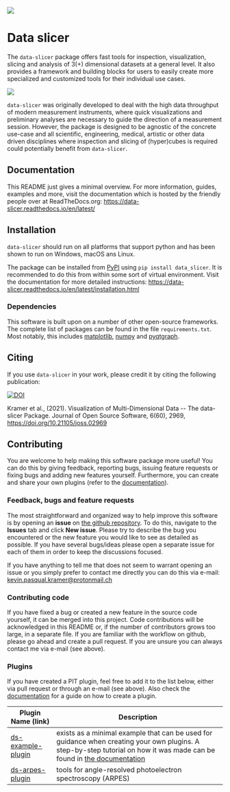 ![](https://raw.githubusercontent.com/kuadrat/data_slicer/master/img/02_Data_Slicer_Logo.png)

# Data slicer 
The `data-slicer` package offers fast tools for inspection, visualization, 
slicing and analysis of 3(+) dimensional datasets at a general level.
It also provides a framework and building blocks for users to easily create 
more specialized and customized tools for their individual use cases.

![](https://raw.githubusercontent.com/kuadrat/data_slicer/master/img/pit_demo2.gif)

`data-slicer` was originally developed to deal with the high data throughput of 
modern measurement instruments, where quick visualizations and preliminary 
analyses are necessary to guide the direction of a measurement session.
However, the package is designed to be agnostic of the concrete use-case and 
all scientific, engineering, medical, artistic or other data driven 
disciplines where inspection and slicing of (hyper)cubes is required could 
potentially benefit from `data-slicer`.

## Documentation

This README just gives a minimal overview.
For more information, guides, examples and more, visit the documentation which is hosted 
by the friendly people over at ReadTheDocs.org:
https://data-slicer.readthedocs.io/en/latest/

## Installation

`data-slicer` should run on all platforms that support python and has been 
shown to run on Windows, macOS ans Linux.

The package can be installed from [PyPI](https://pypi.org/project/data-slicer/) 
using `pip install data_slicer`.
It is recommended to do this from within some sort of virtual environment.
Visit the documentation for more detailed instructions:
https://data-slicer.readthedocs.io/en/latest/installation.html

### Dependencies

This software is built upon on a number of other open-source frameworks.
The complete list of packages can be found in the file `requirements.txt`.
Most notably, this includes [matplotlib](https://matplotlib.org/), 
[numpy](https://numpy.org/) and 
[pyqtgraph](https://pyqtgraph.readthedocs.io/en/latest/).

## Citing

If you use `data-slicer` in your work, please credit it by citing the following publication:

[![DOI](https://joss.theoj.org/papers/10.21105/joss.02969/status.svg)](https://doi.org/10.21105/joss.02969)

Kramer et al., (2021). Visualization of Multi-Dimensional Data -- The data-slicer Package. Journal of Open Source Software, 6(60), 2969, https://doi.org/10.21105/joss.02969

## Contributing

You are welcome to help making this software package more useful!
You can do this by giving feedback, reporting bugs, issuing feature requests 
or fixing bugs and adding new features yourself. 
Furthermore, you can create and share your own plugins (refer to the 
[documentation](https://data-slicer.readthedocs.io/en/latest/)).

### Feedback, bugs and feature requests

The most straightforward and organized way to help improve this software is 
by opening an **issue** on [the github 
repository](https://github.com/kuadrat/data-slicer/issues).
To do this, navigate to the **Issues** tab and click **New issue**.
Please try to describe the bug you encountered or the new feature you would 
like to see as detailed as possible.
If you have several bugs/ideas please open a separate issue for each of them 
in order to keep the discussions focused.

If you have anything to tell me that does not seem to warrant opening an 
issue or you simply prefer to contact me directly you can do this via e-mail:
kevin.pasqual.kramer@protonmail.ch

### Contributing code

If you have fixed a bug or created a new feature in the source code yourself, 
it can be merged into this project.
Code contributions will be acknowledged in this README or, if the number of 
contributors grows too large, in a separate file.
If you are familiar with the workflow on github, please go ahead and create a 
pull request.
If you are unsure you can always contact me via e-mail (see above).

### Plugins

If you have created a PIT plugin, feel free to add it to the list below, 
either via pull request or through an e-mail (see above).
Also check the 
[documentation](https://data-slicer.readthedocs.io/en/latest/contributing.html) 
for a guide on how to create a plugin.

| Plugin Name (link) | Description | 
| ------------------ | ----------- |
| [ds-example-plugin](https://github.com/kuadrat/ds-example-plugin) | exists as a minimal example that can be used for guidance when creating your own plugins. A step-by-step tutorial on how it was made can be found in [the documentation](https://data-slicer.readthedocs.io/en/latest/contributing.html) |
| [ds-arpes-plugin](https://github.com/kuadrat/ds_arpes_plugin) | tools for angle-resolved photoelectron spectroscopy (ARPES) | 

